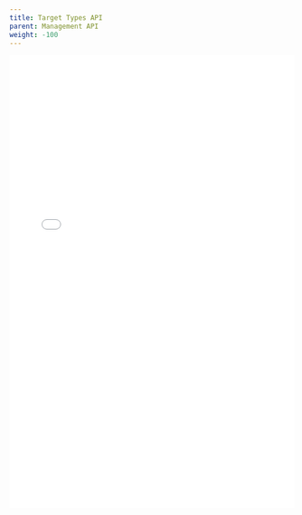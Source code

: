 ```yaml
--- 
title: Target Types API
parent: Management API
weight: -100
---
```


<iframe width="100%" height="800px" frameborder="0" src="../../../rest-api/targettypes-api-guide.html"></iframe>